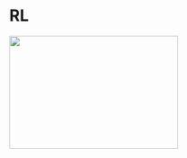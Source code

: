 # RL
<img src="https://user-images.githubusercontent.com/66313753/191309619-191cf4f3-0ee1-4a44-b263-0e671bc7a748.gif)" width="300" height="200" />

